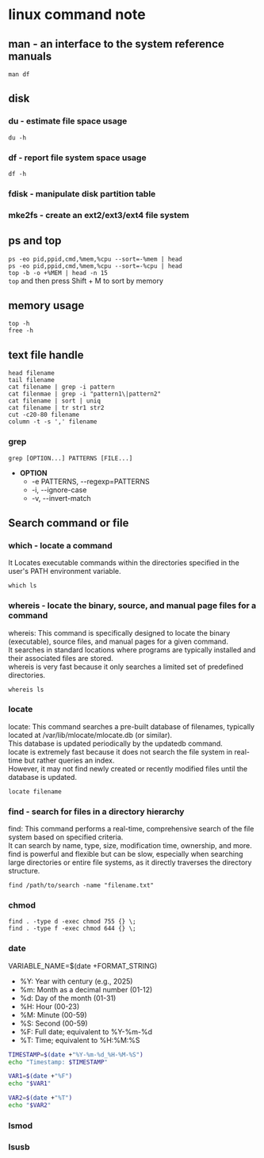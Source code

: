 # linux command note

## man - an interface to the system reference manuals

`man df`

## disk

### du - estimate file space usage

`du -h`

### df - report file system space usage

`df -h`

### fdisk - manipulate disk partition table

### mke2fs - create an ext2/ext3/ext4 file system

## ps and top

`ps -eo pid,ppid,cmd,%mem,%cpu --sort=-%mem | head`  
`ps -eo pid,ppid,cmd,%mem,%cpu --sort=-%cpu | head`  
`top -b -o +%MEM | head -n 15`  
`top` and then press Shift + M to sort by memory

## memory usage

`top -h`  
`free -h`

## text file handle

`head filename`  
`tail filename`  
`cat filename | grep -i pattern`  
`cat filenmae | grep -i "pattern1\|pattern2"`  
`cat filename | sort | uniq`  
`cat filename | tr str1 str2`  
`cut -c20-80 filename`  
`column -t -s ',' filename`

### grep

`grep [OPTION...] PATTERNS [FILE...]`

+ **OPTION**  
  + -e PATTERNS, --regexp=PATTERNS  
  + -i, --ignore-case  
  + -v, --invert-match  

## Search command or file

### which - locate a command

It Locates executable commands within the directories specified in the user's PATH environment variable.

`which ls`

### whereis - locate the binary, source, and manual page files for a command

whereis: This command is specifically designed to locate the binary (executable), source files, and manual pages for a given command.  
It searches in standard locations where programs are typically installed and their associated files are stored.  
whereis is very fast because it only searches a limited set of predefined directories.

`whereis ls`

### locate

locate: This command searches a pre-built database of filenames, typically located at /var/lib/mlocate/mlocate.db (or similar).  
This database is updated periodically by the updatedb command.  
locate is extremely fast because it does not search the file system in real-time but rather queries an index.  
However, it may not find newly created or recently modified files until the database is updated.  

`locate filename`

### find - search for files in a directory hierarchy

find: This command performs a real-time, comprehensive search of the file system based on specified criteria.  
It can search by name, type, size, modification time, ownership, and more.  
find is powerful and flexible but can be slow, especially when searching large directories or entire file systems, as it directly traverses the directory structure.  

`find /path/to/search -name "filename.txt"`

### chmod

`find . -type d -exec chmod 755 {} \;`  
`find . -type f -exec chmod 644 {} \;`

### date

VARIABLE_NAME=$(date +FORMAT_STRING)

+ %Y: Year with century (e.g., 2025)
+ %m: Month as a decimal number (01-12)
+ %d: Day of the month (01-31)
+ %H: Hour (00-23)
+ %M: Minute (00-59)
+ %S: Second (00-59)
+ %F: Full date; equivalent to %Y-%m-%d
+ %T: Time; equivalent to %H:%M:%S

```bash
TIMESTAMP=$(date +"%Y-%m-%d_%H-%M-%S")
echo "Timestamp: $TIMESTAMP"

VAR1=$(date +"%F")
echo "$VAR1"

VAR2=$(date +"%T")
echo "$VAR2"
```

### lsmod

### lsusb
